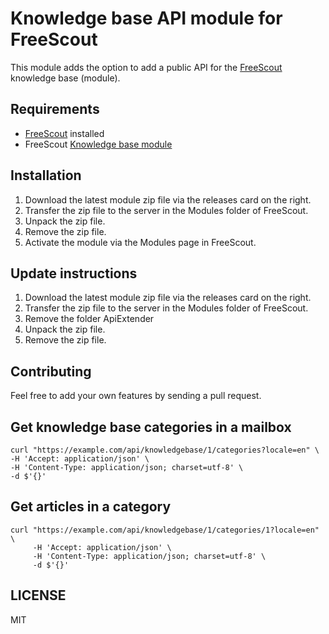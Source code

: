 # Knowledge base API module for FreeScout
This module adds the option to add a public API for the [FreeScout](https://freescout.net) knowledge base (module).

## Requirements
- [FreeScout](https://freescout.net) installed 
- FreeScout [Knowledge base module](https://freescout.net/module/knowledge-base/) 

## Installation

1. Download the latest module zip file via the releases card on the right.
2. Transfer the zip file to the server in the Modules folder of FreeScout.
3. Unpack the zip file.
4. Remove the zip file.
5. Activate the module via the Modules page in FreeScout.

## Update instructions

1. Download the latest module zip file via the releases card on the right.
2. Transfer the zip file to the server in the Modules folder of FreeScout.
3. Remove the folder ApiExtender
4. Unpack the zip file.
5. Remove the zip file.

## Contributing

Feel free to add your own features by sending a pull request.

## Get knowledge base categories in a mailbox

```
curl "https://example.com/api/knowledgebase/1/categories?locale=en" \
-H 'Accept: application/json' \
-H 'Content-Type: application/json; charset=utf-8' \
-d $'{}'
```

## Get articles in a category

```
curl "https://example.com/api/knowledgebase/1/categories/1?locale=en" \
     -H 'Accept: application/json' \
     -H 'Content-Type: application/json; charset=utf-8' \
     -d $'{}'
```
## LICENSE

MIT